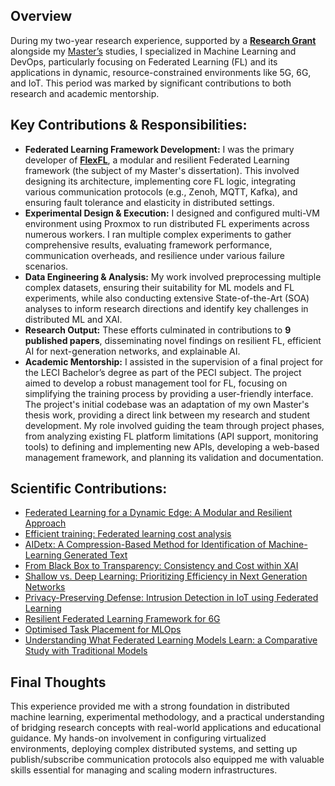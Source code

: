 ## Overview

During my two-year research experience, supported by a [**Research Grant**](/recognition/researchgrant2023) alongside my [Master’s](/recognition/masters) studies, I specialized in Machine Learning and DevOps, particularly focusing on Federated Learning (FL) and its applications in dynamic, resource-constrained environments like 5G, 6G, and IoT. This period was marked by significant contributions to both research and academic mentorship.

## Key Contributions & Responsibilities:

*   **Federated Learning Framework Development:** I was the primary developer of [**FlexFL**](TODO), a modular and resilient Federated Learning framework (the subject of my Master's dissertation). This involved designing its architecture, implementing core FL logic, integrating various communication protocols (e.g., Zenoh, MQTT, Kafka), and ensuring fault tolerance and elasticity in distributed settings.
*   **Experimental Design & Execution:** I designed and configured multi-VM environment using Proxmox to run distributed FL experiments across numerous workers. I ran multiple complex experiments to gather comprehensive results, evaluating framework performance, communication overheads, and resilience under various failure scenarios.
*   **Data Engineering & Analysis:** My work involved preprocessing multiple complex datasets, ensuring their suitability for ML models and FL experiments, while also conducting extensive State-of-the-Art (SOA) analyses to inform research directions and identify key challenges in distributed ML and XAI.
*   **Research Output:** These efforts culminated in contributions to **9 published papers**, disseminating novel findings on resilient FL, efficient AI for next-generation networks, and explainable AI.
*   **Academic Mentorship:** I assisted in the supervision of a final project for the LECI Bachelor’s degree as part of the PECI subject. The project aimed to develop a robust management tool for FL, focusing on simplifying the training process by providing a user-friendly interface. The project's initial codebase was an adaptation of my own Master's thesis work, providing a direct link between my research and student development. My role involved guiding the team through project phases, from analyzing existing FL platform limitations (API support, monitoring tools) to defining and implementing new APIs, developing a web-based management framework, and planning its validation and documentation.

## Scientific Contributions:

- [Federated Learning for a Dynamic Edge: A Modular and Resilient Approach](/papers/sensors2025)
- [Efficient training: Federated learning cost analysis](/papers/bigdata2025)
- [AIDetx: A Compression-Based Method for Identification of Machine-Learning Generated Text](/papers/dcc2025)
- [From Black Box to Transparency: Consistency and Cost within XAI](/papers/globecom2024)
- [Shallow vs. Deep Learning: Prioritizing Efficiency in Next Generation Networks](/papers/ficloud2024)
- [Privacy-Preserving Defense: Intrusion Detection in IoT using Federated Learning](/papers/melecon2024)
- [Resilient Federated Learning Framework for 6G](/papers/icctfl2025)
- [Optimised Task Placement for MLOps](/papers/icctmlops2025)
- [Understanding What Federated Learning Models Learn: a Comparative Study with Traditional Models](/papers/wimob2025)

## Final Thoughts

This experience provided me with a strong foundation in distributed machine learning, experimental methodology, and a practical understanding of bridging research concepts with real-world applications and educational guidance. My hands-on involvement in configuring virtualized environments, deploying complex distributed systems, and setting up publish/subscribe communication protocols also equipped me with valuable skills essential for managing and scaling modern infrastructures.